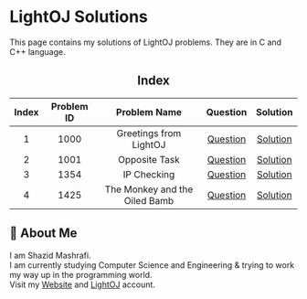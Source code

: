# LightOJ Solutions

This page contains my solutions of LightOJ problems. They are in C and C++ language.  


<div align="center">

## Index
|  Index  |  Problem ID  |  Problem Name  |  Question  |  Solution  |
| :-----: | :----------: | :------------: | :--------: | :--------: |
| 1 | 1000 | Greetings from LightOJ | [Question](https://www.lightoj.com/problem/greetings-from-lightoj) | [Solution](https://github.com/ShazidMashrafi/Problem-Solving/tree/master/Online%20Judges/LightOJ/Codes/1000%20-%20Greetings%20from%20LightOJ)
| 2 | 1001 | Opposite Task | [Question](https://www.lightoj.com/problem/opposite-task) | [Solution](https://github.com/ShazidMashrafi/Problem-Solving/tree/master/Online%20Judges/LightOJ/Codes/1001%20-%20Opposite%20Task)
| 3 | 1354 | IP Checking | [Question](https://www.lightoj.com/problem/ip-checking) | [Solution](https://github.com/ShazidMashrafi/Problem-Solving/tree/master/Online%20Judges/LightOJ/Codes/1354%20-%20IP%20Checking)
| 4 | 1425 | The Monkey and the Oiled Bamb | [Question](https://www.lightoj.com/problem/the-monkey-and-the-oiled-bamb) | [Solution](https://github.com/ShazidMashrafi/Problem-Solving/tree/master/Online%20Judges/LightOJ/Codes/1425%20-%20The%20Monkey%20and%20the%20Oiled%20Bamb)

</div>

## 🚀 About Me

I am Shazid Mashrafi.  
I am currently studying Computer Science and Engineering & trying to work my way up in the programming world.     
Visit my [Website](https://shazidmashrafi.com) and [LightOJ](https://lightoj.com/user/shazidmashrafi) account.